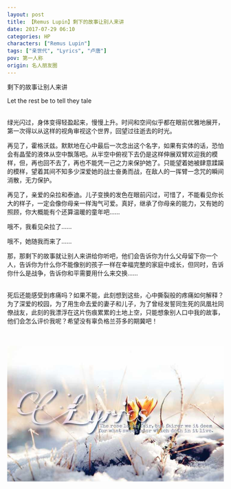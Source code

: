 ```yaml
---
layout: post
title: 【Remus Lupin】剩下的故事让别人来讲
date: 2017-07-29 06:10
categories: HP
characters: ["Remus Lupin"]
tags: ["亲世代", "Lyrics", "卢唐"]
pov: 第一人称
origin: 名人朋友圈
---
```


剩下的故事让别人来讲

Let the rest be to tell they tale
<br><br>

绿光闪过，身体变得轻盈起来，慢慢上升。时间和空间似乎都在眼前优雅地展开，第一次得以从这样的视角审视这个世界，回望过往逝去的时光。

再见了，霍格沃兹。默默地在心中最后一次念出这个名字，如果有实体的话，恐怕会有晶莹的液体从空中飘落吧。从半空中俯视下去仍是这样伸展双臂欢迎我的模样，但，再也回不去了，再也不能凭一己之力来保护她了。只能望着她被肆意蹂躏的模样，望着其间不知多少深爱她的战士奋勇而战，在敌人的一挥臂一念咒的瞬间消散，无力保护。

再见了，亲爱的朵拉和泰迪。儿子变换的发色在眼前闪过，可惜了，不能看见你长大的样子，一定会像你母亲一样淘气可爱。真好，继承了你母亲的能力，又有她的照顾，你大概能有个还算温暖的童年吧……

哦不，我看见朵拉了……

哦不，她随我而来了……

那，那剩下的故事就让别人来讲给你听吧，他们会告诉你为什么父母留下你一个人，告诉你为什么你不能像别的孩子一样在幸福完整的家庭中成长，但同时，告诉你什么是战争，告诉你和平需要用什么来交换……
<br><br>

死后还能感受到疼痛吗？如果不能，此刻想到这些，心中撕裂般的疼痛如何解释？为了深爱的校园，为了用生命去爱的妻子和儿子，为了曾经发誓同生死的凤凰社同僚战友，此刻的我漂浮在这片伤痕累累的土地上空，只能想象别人口中我的故事，他们会怎么评价我呢？希望没有辜负格兰芬多的期冀吧！

<br><br>
![](/assets/images/mrpyq/2017-07-29-Lyrics.jpg)